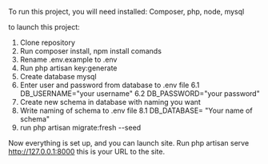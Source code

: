To run this project, you will need installed: Composer, php, node, mysql

to launch this project:

1. Clone repository
2. Run composer install, npm install comands
3. Rename .env.example to .env
4. Run php artisan key:generate
5. Create database mysql
6. Enter user and password from database to .env file
6.1 DB_USERNAME="your username"
6.2 DB_PASSWORD="your password"
7. Create new schema in database with naming you want
8. Write naming of schema to .env file 
8.1 DB_DATABASE= "Your name of schema"
9. run php artisan migrate:fresh --seed

Now everything is set up, and you can launch site. Run php artisan serve
http://127.0.0.1:8000 this is your URL to the site.

